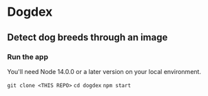 # Dogdex

## Detect dog breeds through an image

### Run the app

You'll need Node 14.0.0 or a later version on your local environment.

```git clone <THIS REPO>```
```cd dogdex```
```npm start```